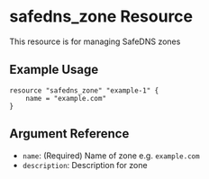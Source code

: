 # safedns_zone Resource

This resource is for managing SafeDNS zones

## Example Usage

```hcl
resource "safedns_zone" "example-1" {
    name = "example.com"
}
```

## Argument Reference

* `name`: (Required) Name of zone e.g. `example.com`
* `description`: Description for zone